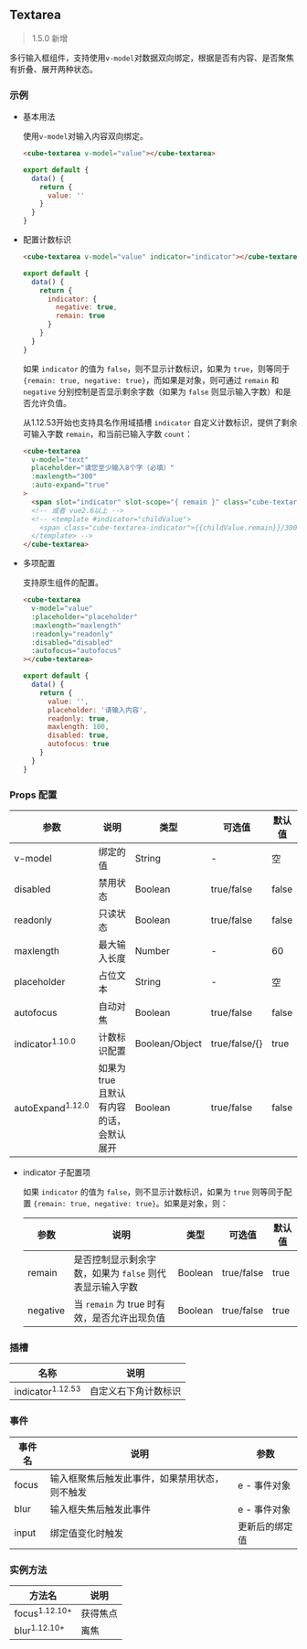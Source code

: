 ## Textarea

> 1.5.0 新增

多行输入框组件，支持使用`v-model`对数据双向绑定，根据是否有内容、是否聚焦有折叠、展开两种状态。

### 示例

- 基本用法

  使用`v-model`对输入内容双向绑定。

  ```html
  <cube-textarea v-model="value"></cube-textarea>
  ```

  ```javascript
  export default {
    data() {
      return {
        value: ''
      }
    }
  }
  ```

- 配置计数标识

  ```html
  <cube-textarea v-model="value" indicator="indicator"></cube-textarea>
  ```
  ```js
  export default {
    data() {
      return {
        indicator: {
          negative: true,
          remain: true
        }
      }
    }
  }
  ```

  如果 `indicator` 的值为 `false`，则不显示计数标识，如果为 `true`，则等同于 `{remain: true, negative: true}`，而如果是对象，则可通过 `remain` 和 `negative` 分别控制是否显示剩余字数（如果为 `false` 则显示输入字数）和是否允许负值。
  
  从1.12.53开始也支持具名作用域插槽 `indicator` 自定义计数标识，提供了剩余可输入字数 `remain`，和当前已输入字数 `count`：

  ```html
  <cube-textarea
    v-model="text"
    placeholder="请您至少输入8个字（必填）"
    :maxlength="300"
    :auto-expand="true"
  >
    <span slot="indicator" slot-scope="{ remain }" class="cube-textarea-indicator">{{remain}}/300</span>
    <!-- 或者 vue2.6以上 -->
    <!-- <template #indicator="childValue">
      <span class="cube-textarea-indicator">{{childValue.remain}}/300</span>
    </template> -->
  </cube-textarea>
  ```

- 多项配置

  支持原生组件的配置。

  ```html
  <cube-textarea
    v-model="value"
    :placeholder="placeholder"
    :maxlength="maxlength"
    :readonly="readonly"
    :disabled="disabled"
    :autofocus="autofocus"
  ></cube-textarea>
  ```
  ```javascript
  export default {
    data() {
      return {
        value: '',
        placeholder: '请输入内容',
        readonly: true,
        maxlength: 100,
        disabled: true,
        autofocus: true
      }
    }
  }
  ```

### Props 配置

| 参数 | 说明 | 类型 | 可选值 | 默认值 |
| - | - | - | - | - |
| v-model | 绑定的值 | String | - | 空 |
| disabled | 禁用状态 | Boolean | true/false | false |
| readonly | 只读状态 | Boolean | true/false | false |
| maxlength | 最大输入长度 | Number | - | 60 |
| placeholder | 占位文本 | String | - | 空 |
| autofocus | 自动对焦 | Boolean | true/false | false |
| indicator<sup>1.10.0</sup> | 计数标识配置 | Boolean/Object | true/false/{} | true |
| autoExpand<sup>1.12.0</sup> | 如果为 true 且默认有内容的话，会默认展开 | Boolean | true/false | false |

- indicator 子配置项

  如果 `indicator` 的值为 `false`，则不显示计数标识，如果为 `true` 则等同于配置 `{remain: true, negative: true}`。如果是对象，则：

  | 参数 | 说明 | 类型 | 可选值 | 默认值 |
  | - | - | - | - | - |
  | remain | 是否控制显示剩余字数，如果为 `false` 则代表显示输入字数 | Boolean | true/false | true |
  | negative | 当 `remain` 为 true 时有效，是否允许出现负值 | Boolean | true/false | true |

### 插槽

  | 名称 | 说明 |
  | - | - |
  | indicator<sup>1.12.53</sup>  | 自定义右下角计数标识 |

### 事件

| 事件名 | 说明 | 参数 |
| - | - | - |
| focus | 输入框聚焦后触发此事件，如果禁用状态，则不触发 | e - 事件对象 |
| blur | 输入框失焦后触发此事件 | e - 事件对象 |
| input | 绑定值变化时触发 | 更新后的绑定值 |

### 实例方法

| 方法名 | 说明 |
| - | - |
| focus<sup>1.12.10+</sup> | 获得焦点 |
| blur<sup>1.12.10+</sup> | 离焦 |
